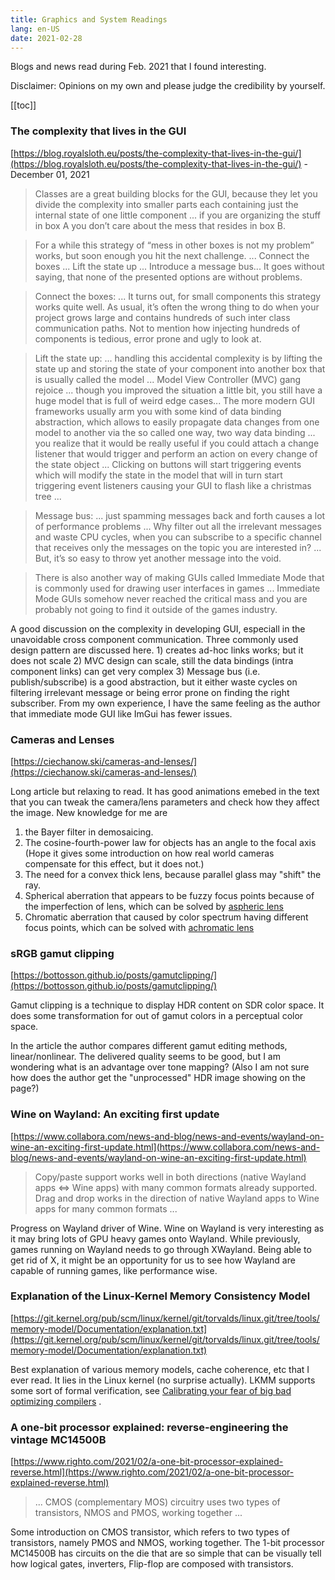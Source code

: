 ```yaml
---
title: Graphics and System Readings
lang: en-US
date: 2021-02-28
---
```


Blogs and news read during Feb. 2021 that I found interesting.
<!-- more -->

Disclaimer: Opinions on my own and please judge the credibility by yourself.

[[toc]]

### The complexity that lives in the GUI
[https://blog.royalsloth.eu/posts/the-complexity-that-lives-in-the-gui/](https://blog.royalsloth.eu/posts/the-complexity-that-lives-in-the-gui/) -  December 01, 2021

> Classes are a great building blocks for the GUI, because they let you divide the complexity into smaller parts each containing just the internal state of one little component ... if you are organizing the stuff in box A you don’t care about the mess that resides in box B.

> For a while this strategy of “mess in other boxes is not my problem” works, but soon enough you hit the next challenge. ... Connect the boxes ... Lift the state up ... Introduce a message bus... It goes without saying, that none of the presented options are without problems.

> Connect the boxes: ... It turns out, for small components this strategy works quite well. As usual, it’s often the wrong thing to do when your project grows large and contains hundreds of such inter class communication paths. Not to mention how injecting hundreds of components is tedious, error prone and ugly to look at.

> Lift the state up: ... handling this accidental complexity is by lifting the state up and storing the state of your component into another box that is usually called the model ... Model View Controller (MVC) gang rejoice ...
though you improved the situation a little bit, you still have a huge model that is full of weird edge cases... The more modern GUI frameworks usually arm you with some kind of data binding abstraction, which allows to easily propagate data changes from one model to another via the so called one way, two way data binding ... you realize that it would be really useful if you could attach a change listener that would trigger and perform an action on every change of the state object ... Clicking on buttons will start triggering events which will modify the state in the model that will in turn start triggering event listeners causing your GUI to flash like a christmas tree ...

> Message bus: ... just spamming messages back and forth causes a lot of performance problems ... Why filter out all the irrelevant messages and waste CPU cycles, when you can subscribe to a specific channel that receives only the messages on the topic you are interested in? ... But, it’s so easy to throw yet another message into the void.

> There is also another way of making GUIs called Immediate Mode that is commonly used for drawing user interfaces in games ... Immediate Mode GUIs somehow never reached the critical mass and you are probably not going to find it outside of the games industry.

A good discussion on the complexity in developing GUI, especiall in the unavoidable cross component communication. Three commonly used design pattern are discussed here. 1) creates ad-hoc links works; but it does not scale 2)  MVC design can scale, still the data bindings (intra component links) can get very complex 3) Message bus (i.e. publish/subscribe) is a good abstraction, but it either waste cycles on filtering irrelevant message or being error prone on finding the right subscriber. 
From my own experience, I have the same feeling as the author that immediate mode GUI like ImGui has fewer issues.


### Cameras and Lenses
[https://ciechanow.ski/cameras-and-lenses/](https://ciechanow.ski/cameras-and-lenses/)

Long article but relaxing to read.
It has good animations emebed in the text that you can tweak the camera/lens parameters and check how they affect the image.
New knowledge for me are
1) the Bayer filter in demosaicing.
2) The cosine-fourth-power law for objects has an angle to the focal axis (Hope it gives some introduction on how real world cameras compensate for this effect, but it does not.)
3) The need for a convex thick lens, because parallel glass may "shift" the ray.
4) Spherical aberration that appears to be fuzzy focus points because of the imperfection of lens, which can be solved by [aspheric lens](https://en.wikipedia.org/wiki/Aspheric_lens)
5) Chromatic aberration that caused by color spectrum having different focus points, which can be solved with [achromatic lens](https://en.wikipedia.org/wiki/Achromatic_lens)

### sRGB gamut clipping 
[https://bottosson.github.io/posts/gamutclipping/](https://bottosson.github.io/posts/gamutclipping/)

Gamut clipping is a technique to display HDR content on SDR color space.
It does some  transformation for out of gamut colors in a perceptual color space.

In the article the author compares different gamut editing methods, linear/nonlinear.
The delivered quality seems to be good, but I am wondering what is an advantage over tone mapping?
(Also I am not sure how does the author get the "unprocessed" HDR image showing on the page?) 

### Wine on Wayland: An exciting first update
[https://www.collabora.com/news-and-blog/news-and-events/wayland-on-wine-an-exciting-first-update.html](https://www.collabora.com/news-and-blog/news-and-events/wayland-on-wine-an-exciting-first-update.html)

> Copy/paste support works well in both directions (native Wayland apps <=> Wine apps) with many common formats already supported. Drag and drop works in the direction of native Wayland apps to Wine apps for many common formats ... 

Progress on Wayland driver of Wine. Wine on Wayland is very interesting as it may bring lots of GPU heavy games onto Wayland.
While previously, games running on Wayland needs to go through XWayland.
Being able to get rid of X, it might be an opportunity for us to see how Wayland are capable of running games, like performance wise.

### Explanation of the Linux-Kernel Memory Consistency Model
[https://git.kernel.org/pub/scm/linux/kernel/git/torvalds/linux.git/tree/tools/memory-model/Documentation/explanation.txt](https://git.kernel.org/pub/scm/linux/kernel/git/torvalds/linux.git/tree/tools/memory-model/Documentation/explanation.txt)

Best explanation of various memory models, cache coherence, etc that I ever read.
It lies in the Linux kernel (no surprise actually).
LKMM supports some sort of formal verification, see [Calibrating your fear of big bad optimizing compilers](https://lwn.net/Articles/799218/) .

### A one-bit processor explained: reverse-engineering the vintage MC14500B
[https://www.righto.com/2021/02/a-one-bit-processor-explained-reverse.html](https://www.righto.com/2021/02/a-one-bit-processor-explained-reverse.html)
> ... CMOS (complementary MOS) circuitry uses two types of transistors, NMOS and PMOS, working together ...

Some introduction on CMOS transistor, which refers to two types of transistors, namely PMOS and NMOS, working together.
The 1-bit processor MC14500B has circuits on the die that are so simple that can be visually tell how logical gates, inverters, Flip-flop are composed with transistors.

